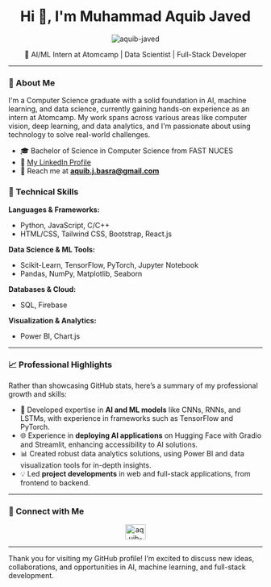 <h1 align="center">Hi 👋, I'm Muhammad Aquib Javed</h1>

<p align="center">
  <img src="https://komarev.com/ghpvc/?username=aquib-javed&label=Profile%20views&color=0e75b6&style=flat" alt="aquib-javed" />
</p>

<p align="center">🔹 AI/ML Intern at Atomcamp | Data Scientist | Full-Stack Developer</p>

---

### 📄 About Me

I'm a Computer Science graduate with a solid foundation in AI, machine learning, and data science, currently gaining hands-on experience as an intern at Atomcamp. My work spans across various areas like computer vision, deep learning, and data analytics, and I'm passionate about using technology to solve real-world challenges.

- 🎓 Bachelor of Science in Computer Science from FAST NUCES
- 💼 [My LinkedIn Profile](https://linkedin.com/in/aquib-javed003)
- 📧 Reach me at **aquib.j.basra@gmail.com**

### 🚀 Technical Skills

**Languages & Frameworks:**
- Python, JavaScript, C/C++
- HTML/CSS, Tailwind CSS, Bootstrap, React.js

**Data Science & ML Tools:**
- Scikit-Learn, TensorFlow, PyTorch, Jupyter Notebook
- Pandas, NumPy, Matplotlib, Seaborn

**Databases & Cloud:**
- SQL, Firebase

**Visualization & Analytics:**
- Power BI, Chart.js

---


### 📈 Professional Highlights

Rather than showcasing GitHub stats, here’s a summary of my professional growth and skills:

- 🧠 Developed expertise in **AI and ML models** like CNNs, RNNs, and LSTMs, with experience in frameworks such as TensorFlow and PyTorch.
- 🌐 Experience in **deploying AI applications** on Hugging Face with Gradio and Streamlit, enhancing accessibility to AI solutions.
- 📊 Created robust data analytics solutions, using Power BI and data visualization tools for in-depth insights.
- 💡 Led **project developments** in web and full-stack applications, from frontend to backend.

---

### 🤝 Connect with Me

<p align="center">
  <a href="https://linkedin.com/in/aquib-javed003" target="_blank">
    <img align="center" src="https://raw.githubusercontent.com/rahuldkjain/github-profile-readme-generator/master/src/images/icons/Social/linked-in-alt.svg" alt="aquib-javed003" height="30" width="40" />
  </a>
</p>

---

Thank you for visiting my GitHub profile! I’m excited to discuss new ideas, collaborations, and opportunities in AI, machine learning, and full-stack development.
